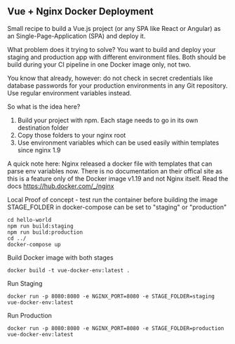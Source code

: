 ## Vue + Nginx Docker Deployment
Small recipe to build a Vue.js project (or any SPA like React or Angular) as an Single-Page-Application (SPA) and deploy it. 



What problem does it trying to solve? You want to build and deploy your staging and production app with different environment files. Both should be build during your CI pipeline in one Docker image only, not two.

You know that already, however: do not check in secret credentials like database passwords for your production environments in any Git repository. Use regular environment variables instead.

So what is the idea here? 
1. Build your project with npm. Each stage needs to go in its own destination folder
2. Copy those folders to your nginx root
3. Use environment variables which can be used easily within templates since nginx 1.9

A quick note here: Nginx released a docker file with templates that can parse env variables now. There is no documentation an their offical site as this is a feature only of the Docker image v1.19 and not Nginx itself.
Read the docs https://hub.docker.com/_/nginx


Local Proof of concept - test run the container before building the image
STAGE_FOLDER in docker-compose can be set to "staging" or "production"
```
cd hello-world
npm run build:staging
npm run build:production
cd ../
docker-compose up
```


Build Docker image with both stages
```
docker build -t vue-docker-env:latest .
```

Run Staging
```
docker run -p 8080:8080 -e NGINX_PORT=8080 -e STAGE_FOLDER=staging vue-docker-env:latest 
```

Run Production
```
docker run -p 8080:8080 -e NGINX_PORT=8080 -e STAGE_FOLDER=production vue-docker-env:latest
```

